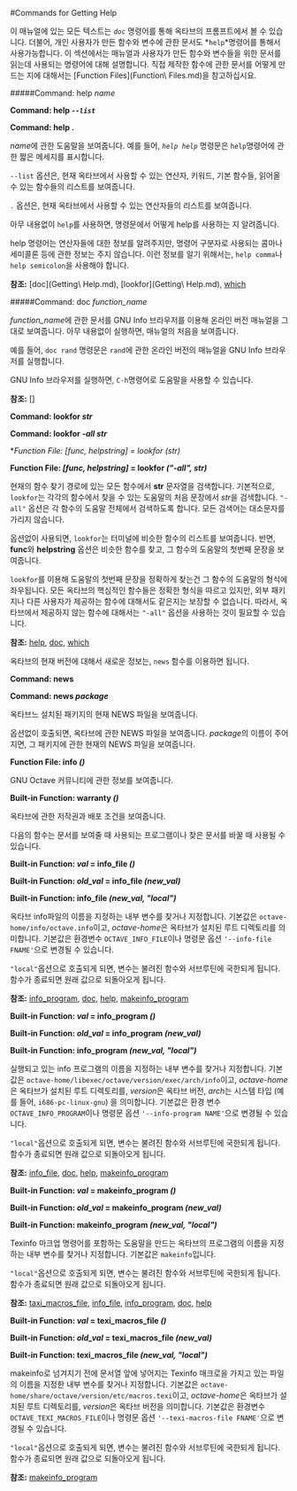 #Commands for Getting Help

 이 매뉴얼에 있는 모든 텍스트는 *`doc`* 명령어를 통해 옥타브의 프롬프트에서 볼 수 있습니다. 더불어, 개인 사용자가 만든 함수와 변수에 관한 문서도 *`help`*명령어를 통해서 사용가능합니다. 이 섹션에서는 매뉴얼과 사용자가 만든 함수와 변수들을 위한 문서를 읽는데 사용되는 명령어에 대해 설명합니다. 직접 제작한 함수에 관한 문서를 어떻게 만드는 지에 대해서는 [Function Files](Function\ Files.md)을 참고하십시요.


 #####Command: help *name*

 **Command: help *`--list`***

 **Command: help .**

  *name*에 관한 도움말을 보여줍니다. 예를 들어, *`help help`* 명령문은 `help`명령어에 관한 짧은 메세지를 표시합니다.

  `--list` 옵션은, 현재 옥타브에서 사용할 수 있는 연산자, 키워드, 기본 함수들, 읽어올 수 있는 함수들의 리스트를 보여줍니다.

  `.` 옵션은, 현재 옥타브에서 사용할 수 있는 연산자들의 리스트를 보여줍니다.

  아무 내용없이 `help`를 사용하면, 명령문에서 어떻게 help를 사용하는 지 알려줍니다.

  help 명령어는 연산자들에 대한 정보를 알려주지만, 명령어 구분자로 사용되는 콤마나 세미콜론 등에 관한 정보는 주지 않습니다. 이런 정보를 알기 위해서는, `help comma`나 `help semicolon`을 사용해야 합니다.

  **참조:** [doc](Getting\ Help.md), [lookfor](Getting\ Help.md), [which]()


#####Command: doc *function_name*

  *function_name*에 관한 문서를 GNU Info 브라우저를 이용해 온라인 버전 매뉴얼을 그대로 보여줍니다. 아무 내용없이 실행하면, 매뉴얼의 처음을 보여줍니다.

  예를 들어, `doc rand` 명령문은 `rand`에 관한 온라인 버전의 매뉴얼을 GNU Info 브라우저를 실행합니다.

  GNU Info 브라우저를 실행하면, `C-h`명령어로 도움말을 사용할 수 있습니다.

  **참조:** []


**Command: lookfor *str***

**Command: lookfor *-all str***

**Function File: *[func, helpstring]* = lookfor *(str)**

**Function File: *[func, helpstring]* = lookfor *("-all", str)***

 현재의 함수 찾기 경로에 있는 모든 함수에서 **str** 문자열을 검색합니다. 기본적으로, `lookfor`는 각각의 함수에서 찾을 수 있는 도움말의 처음 문장에서 *str*을 검색합니다. `"-all"` 옵션은 각 함수의 도움말 전체에서 검색하도록 합니다. 모든 검색어는 대소문자를 가리지 않습니다.

 옵션없이 사용되면, `lookfor`는 터미널에 비슷한 함수의 리스트를 보여줍니다. 반면, **func**와 **helpstring** 옵션은 비슷한 함수를 찾고, 그 함수의 도움말의 첫번째 문장을 보여줍니다.

 `lookfor`를 이용해 도움말의 첫번째 문장을 정확하게 찾는건 그 함수의 도움말의 형식에 좌우됩니다. 모든 옥타브의 핵심적인 함수들은 정확한 형식을 따르고 있지만, 외부 패키지나 다른 사용자가 제공하는 함수에 대해서도 같은지는 보장할 수 없습니다. 따라서, 옥타브에서 제공하지 않는 함수에 대해서는 `"-all"` 옵션을 사용하는 것이 필요할 수 있습니다.

 **참조:** [help](), [doc](), [which]()



 옥타브의 현재 버전에 대해서 새로운 정보는, `news` 함수를 이용하면 됩니다.

 **Command: news**

 **Command: news *package***

  옥타브느 설치된 패키지의 현재 NEWS 파일을 보여줍니다.

  옵션없이 호출되면, 옥타브에 관한 NEWS 파일을 보여줍니다. *package*의 이름이 주어지면, 그 패키지에 관한 현재의 NEWS 파일을 보여줍니다.

 **Function File: info *()***

  GNU Octave 커뮤니티에 관한 정보를 보여줍니다.

 **Built-in Function: warranty *()***

  옥타브에 관한 저작권과 배포 조건을 보여줍니다.



 다음의 함수는 문서를 보여줄 때 사용되는 프로그램이나 찾은 문서를 바꿀 때 사용될 수 있습니다.

 **Built-in Function: *val* = info_file *()***

 **Built-in Function: *old_val* = info_file *(new_val)***

 **Built-in Function: info_file *(new_val, "local")***

  옥타브 info파일의 이름을 지정하는 내부 변수를 찾거나 지정합니다. 기본값은 `octave-home/info/octave.info`이고, *octave-home*은 옥타브가 설치된 루트 디렉토리를 의미합니다. 기본값은 환경변수 `OCTAVE_INFO_FILE`이나 명령문 옵션 `'--info-file FNAME'`으로 변경될 수 있습니다.

  `"local"`옵션으로 호출되게 되면, 변수는 불려진 함수와 서브루틴에 국한되게 됩니다. 함수가 종료되면 원래 값으로 되돌아오게 됩니다.

  **참조:** [info_program](), [doc](), [help](), [makeinfo_program]()


 **Built-in Function: *val* = info_program *()***

 **Built-in Function: *old_val* = info_program *(new_val)***

 **Built-in Function: info_program *(new_val, "local")***

  실행되고 있는 info 프로그램의 이름을 지정하는 내부 변수를 찾거나 지정합니다. 기본값은 `octave-home/libexec/octave/version/exec/arch/info`이고, *octave-home*은 옥타브가 설치된 루트 디렉토리를, *version*은 옥타브 버전, *arch*는 시스템 타입 (예를 들어, `i686-pc-linux-gnu`) 을 의미합니다. 기본값은 환경 변수 `OCTAVE_INFO_PROGRAM`이나 명령문 옵션 `'--info-program NAME'`으로 변경될 수 있습니다.

  `"local"`옵션으로 호출되게 되면, 변수는 불려진 함수와 서브루틴에 국한되게 됩니다. 함수가 종료되면 원래 값으로 되돌아오게 됩니다.

  **참조:** [info_file](), [doc](), [help](), [makeinfo_program]()

 
 **Built-in Function: *val* = makeinfo_program *()***

 **Built-in Function: *old_val* = makeinfo_program *(new_val)***

 **Built-in Function: makeinfo_program *(new_val, "local")***

  Texinfo 마크업 명령어를 포함하는 도움말을 만드는 옥타브의 프로그램의 이름을 지정하는 내부 변수를 찾거나 지정합니다. 기본값은 `makeinfo`입니다.

 `"local"`옵션으로 호출되게 되면, 변수는 불려진 함수와 서브루틴에 국한되게 됩니다. 함수가 종료되면 원래 값으로 되돌아오게 됩니다.

  **참조:** [taxi_macros_file](), [info_file](), [info_program](), [doc](), [help]()


 **Built-in Function: *val* = texi_macros_file *()***

 **Built-in Function: *old_val* = texi_macros_file *(new_val)***

 **Built-in Function: texi_macros_file *(new_val, "local")***

  makeinfo로 넘겨지기 전에 문서열 앞에 넣어지는 Texinfo 매크로을 가지고 있는 파일의 이름을 지정한 내부 변수를 찾거나 지정합니다. 기본값은 `octave-home/share/octave/version/etc/macros.texi`이고, *octave-home*은 옥타브가 설치된 루트 디렉토리를, *version*은 옥타브 버전을 의미합니다. 기본값은 환경변수 `OCTAVE_TEXI_MACROS_FILE`이나 명령문 옵션 `'--texi-macros-file FNAME'`으로 변경될 수 있습니다.

  `"local"`옵션으로 호출되게 되면, 변수는 불려진 함수와 서브루틴에 국한되게 됩니다. 함수가 종료되면 원래 값으로 되돌아오게 됩니다.

   **참조:** [makeinfo_program]()
